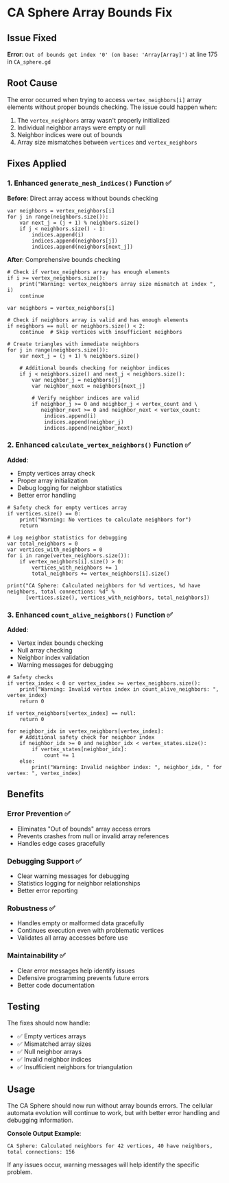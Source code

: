 # CA Sphere Array Bounds Fix

## Issue Fixed
**Error**: `Out of bounds get index '0' (on base: 'Array[Array]')` at line 175 in `CA_sphere.gd`

## Root Cause
The error occurred when trying to access `vertex_neighbors[i]` array elements without proper bounds checking. The issue could happen when:
1. The `vertex_neighbors` array wasn't properly initialized
2. Individual neighbor arrays were empty or null
3. Neighbor indices were out of bounds
4. Array size mismatches between `vertices` and `vertex_neighbors`

## Fixes Applied

### 1. Enhanced `generate_mesh_indices()` Function ✅
**Before**: Direct array access without bounds checking
```gdscript
var neighbors = vertex_neighbors[i]
for j in range(neighbors.size()):
    var next_j = (j + 1) % neighbors.size()
    if j < neighbors.size() - 1:
        indices.append(i)
        indices.append(neighbors[j])
        indices.append(neighbors[next_j])
```

**After**: Comprehensive bounds checking
```gdscript
# Check if vertex_neighbors array has enough elements
if i >= vertex_neighbors.size():
    print("Warning: vertex_neighbors array size mismatch at index ", i)
    continue
    
var neighbors = vertex_neighbors[i]

# Check if neighbors array is valid and has enough elements
if neighbors == null or neighbors.size() < 2:
    continue  # Skip vertices with insufficient neighbors

# Create triangles with immediate neighbors
for j in range(neighbors.size()):
    var next_j = (j + 1) % neighbors.size()
    
    # Additional bounds checking for neighbor indices
    if j < neighbors.size() and next_j < neighbors.size():
        var neighbor_j = neighbors[j]
        var neighbor_next = neighbors[next_j]
        
        # Verify neighbor indices are valid
        if neighbor_j >= 0 and neighbor_j < vertex_count and \
           neighbor_next >= 0 and neighbor_next < vertex_count:
            indices.append(i)
            indices.append(neighbor_j)
            indices.append(neighbor_next)
```

### 2. Enhanced `calculate_vertex_neighbors()` Function ✅
**Added**:
- Empty vertices array check
- Proper array initialization
- Debug logging for neighbor statistics
- Better error handling

```gdscript
# Safety check for empty vertices array
if vertices.size() == 0:
    print("Warning: No vertices to calculate neighbors for")
    return

# Log neighbor statistics for debugging
var total_neighbors = 0
var vertices_with_neighbors = 0
for i in range(vertex_neighbors.size()):
    if vertex_neighbors[i].size() > 0:
        vertices_with_neighbors += 1
        total_neighbors += vertex_neighbors[i].size()

print("CA Sphere: Calculated neighbors for %d vertices, %d have neighbors, total connections: %d" % 
      [vertices.size(), vertices_with_neighbors, total_neighbors])
```

### 3. Enhanced `count_alive_neighbors()` Function ✅
**Added**:
- Vertex index bounds checking
- Null array checking
- Neighbor index validation
- Warning messages for debugging

```gdscript
# Safety checks
if vertex_index < 0 or vertex_index >= vertex_neighbors.size():
    print("Warning: Invalid vertex index in count_alive_neighbors: ", vertex_index)
    return 0
    
if vertex_neighbors[vertex_index] == null:
    return 0
    
for neighbor_idx in vertex_neighbors[vertex_index]:
    # Additional safety check for neighbor index
    if neighbor_idx >= 0 and neighbor_idx < vertex_states.size():
        if vertex_states[neighbor_idx]:
            count += 1
    else:
        print("Warning: Invalid neighbor index: ", neighbor_idx, " for vertex: ", vertex_index)
```

## Benefits

### **Error Prevention** ✅
- Eliminates "Out of bounds" array access errors
- Prevents crashes from null or invalid array references
- Handles edge cases gracefully

### **Debugging Support** ✅
- Clear warning messages for debugging
- Statistics logging for neighbor relationships
- Better error reporting

### **Robustness** ✅
- Handles empty or malformed data gracefully
- Continues execution even with problematic vertices
- Validates all array accesses before use

### **Maintainability** ✅
- Clear error messages help identify issues
- Defensive programming prevents future errors
- Better code documentation

## Testing

The fixes should now handle:
- ✅ Empty vertices arrays
- ✅ Mismatched array sizes
- ✅ Null neighbor arrays
- ✅ Invalid neighbor indices
- ✅ Insufficient neighbors for triangulation

## Usage

The CA Sphere should now run without array bounds errors. The cellular automata evolution will continue to work, but with better error handling and debugging information.

**Console Output Example**:
```
CA Sphere: Calculated neighbors for 42 vertices, 40 have neighbors, total connections: 156
```

If any issues occur, warning messages will help identify the specific problem.
